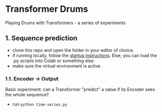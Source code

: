 # Transformer Drums

Playing Drums with Transformers - a series of experiments

## 1. Sequence prediction

- clone this repo and open the folder in your editor of choice.
- if running locally, follow the [startup instructions](startup.md). Else, you can load the .py scripts into Colab or something else.
- make sure the virtual environment is active.

### 1.1. Encoder -> Output

Basic experiment: can a Transformer "predict" a value if its Encoder sees the whole sequence?

- run `python time-series.py`
